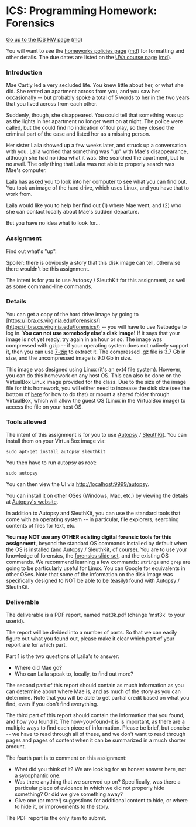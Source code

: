 ICS: Programming Homework: Forensics
====================================

[Go up to the ICS HW page](index.html) ([md](index.md))

You will want to see the
[homeworks policies page](../uva/hw-policies.html)
([md](../uva/hw-policies.md)) for formatting and other details.  The
due dates are listed on the [UVa course page](../uva/index.html)
([md](../uva/index.md)).

### Introduction

Mae Cartly led a very secluded life.  You knew little about her, or
what she did.  She rented an apartment across from you, and you saw
her occasionally -- but probably spoke a total of 5 words to her in
the two years that you lived across from each other.

Suddenly, though, she disappeared.  You could tell that something was
up as the lights in her apartment no longer went on at night.  The
police were called, but the could find no indication of foul play, so
they closed the criminal part of the case and listed her as a missing
person.

Her sister Laila showed up a few weeks later, and struck up a
conversation with you.  Laila worried that something was "up" with
Mae's disappearance, although she had no idea what it was.  She
searched the apartment, but to no avail.  The only thing that Laila
was not able to properly search was Mae's computer.

Laila has asked you to look into her computer to see what you can find
out.  You took an image of the hard drive, which uses Linux, and you
have that to work from.

Laila would like you to help her find out (1) where Mae went, and (2)
who she can contact locally about Mae's sudden departure.

But you have no idea what to look for...

### Assignment

Find out what's "up".

Spoiler: there is obviously a story that this disk image can tell,
otherwise there wouldn't be this assignment.

The intent is for you to use Autopsy / SleuthKit for this assignment,
as well as some command-line commands.

### Details

You can get a copy of the hard drive image by going to
[https://libra.cs.virginia.edu/forensics/](https://libra.cs.virginia.edu/forensics/)
-- you will have to use Netbadge to log in.  **You can not use
somebody else's disk image!** If it says that your image is not yet
ready, try again in an hour or so.  The image was compressed with gzip
-- if your operating system does not natively support it, then you can
use [7-zip](https://www.7-zip.org/) to extract it.  The compressed .gz
file is 3.7 Gb in size, and the uncompressed image is 9.0 Gb in size.

This image was designed using Linux (it's an ext4 file system).
However, you can do this homework on any host OS.  This can also be
done on the VirtualBox Linux image provided for the class. Due to the
size of the image file for this homework, you will either need to
increase the disk size (see the bottom of
[here](https://uva-cs.github.io/pdr/tutorials/01-intro-unix/vb-image-details.html)
for how to do that) or mount a shared folder through VirtualBox, which
will allow the guest OS (Linux in the VirtualBox image) to access the
file on your host OS.

### Tools allowed

The intent of this assignment is for you to use
[Autopsy](https://en.wikipedia.org/wiki/Autopsy_(software%29)) /
[SleuthKit](https://en.wikipedia.org/wiki/The_Sleuth_Kit).  You can
install them on your VirtualBox image via:

```
sudo apt-get install autopsy sleuthkit
```

You then have to run autopsy as root:

```
sudo autopsy
```

You can then view the UI via
[http://localhost:9999/autopsy](http://localhost:9999/autopsy).

You can install it on other OSes (Windows, Mac, etc.) by viewing the
details at [Autopsy's
website](https://en.wikipedia.org/wiki/Autopsy_(software%29)).

In addition to Autopsy and SleuthKit, you can use the standard tools
that come with an operating system -- in particular, file explorers,
searching contents of files for text, etc.

**You may NOT use any OTHER existing digital forensic tools for this
assignment,** beyond the standard OS commands installed by default
when the OS is installed (and Autopsy / SleuthKit, of course).  You
are to use your knowledge of forensics, the [forensics slide
set](../slides/forensics.html#/), and the existing OS commands. We
recommend learning a few commands: `strings` and `grep` are going to
be particularly useful for Linux.  You can Google for equivalents in
other OSes.  Note that some of the information on the disk image was
specifically designed to NOT be able to be (easily) found with Autopsy
/ SleuthKit.


### Deliverable

The deliverable is a PDF report, named mst3k.pdf (change 'mst3k' to
your userid).

The report will be divided into a number of parts.  So that we can
easily figure out what you found out, please make it clear which part
of your report are for which part.

Part 1 is the two questions of Laila's to answer:

- Where did Mae go?
- Who can Laila speak to, locally, to find out more?

The second part of this report should contain as much information as
you can determine about where Mae is, and as much of the story as you
can determine.  Note that you will be able to get partial credit based
on what you find, even if you don't find everything.

The third part of this report should contain the information that you
found, and how you found it.  The how-you-found-it is is important, as
there are a multiple ways to find each piece of information.  Please
be brief, but concise -- we have to read through all of these, and we
don't want to read through pages and pages of content when it can be
summarized in a much shorter amount.

The fourth part is to comment on this assignment:

- What did you think of it?  We are looking for an honest answer here,
  not a sycophantic one.
- Was there anything that we screwed up on?  Specifically, was there a
  particular piece of evidence in which we did not properly hide
  something?  Or did we give something away?
- Give one (or more!) suggestions for additional content to hide, or
  where to hide it, or improvements to the story.

The PDF report is the only item to submit.
